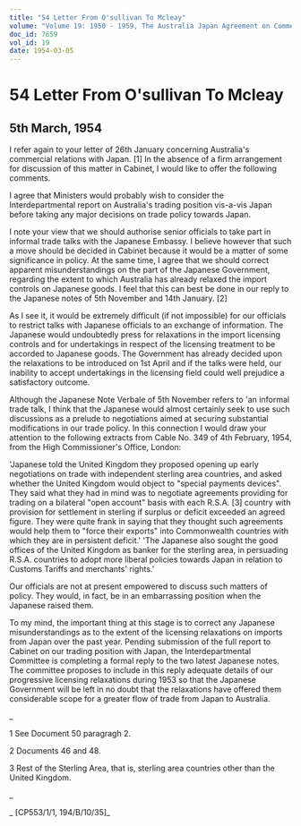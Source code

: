 ```yaml
---
title: "54 Letter From O'sullivan To Mcleay"
volume: "Volume 19: 1950 - 1959, The Australia Japan Agreement on Commerce"
doc_id: 7659
vol_id: 19
date: 1954-03-05
---
```


# 54 Letter From O'sullivan To Mcleay

## 5th March, 1954

I refer again to your letter of 26th January concerning Australia's commercial relations with Japan. [1] In the absence of a firm arrangement for discussion of this matter in Cabinet, I would like to offer the following comments.

I agree that Ministers would probably wish to consider the Interdepartmental report on Australia's trading position vis-a-vis Japan before taking any major decisions on trade policy towards Japan.

I note your view that we should authorise senior officials to take part in informal trade talks with the Japanese Embassy. I believe however that such a move should be decided in Cabinet because it would be a matter of some significance in policy. At the same time, I agree that we should correct apparent misunderstandings on the part of the Japanese Government, regarding the extent to which Australia has already relaxed the import controls on Japanese goods. I feel that this can best be done in our reply to the Japanese notes of 5th November and 14th January. [2]

As I see it, it would be extremely difficult (if not impossible) for our officials to restrict talks with Japanese officials to an exchange of information. The Japanese would undoubtedly press for relaxations in the import licensing controls and for undertakings in respect of the licensing treatment to be accorded to Japanese goods. The Government has already decided upon the relaxations to be introduced on 1st April and if the talks were held, our inability to accept undertakings in the licensing field could well prejudice a satisfactory outcome.

Although the Japanese Note Verbale of 5th November refers to 'an informal trade talk, I think that the Japanese would almost certainly seek to use such discussions as a prelude to negotiations aimed at securing substantial modifications in our trade policy. In this connection I would draw your attention to the following extracts from Cable No. 349 of 4th February, 1954, from the High Commissioner's Office, London:

'Japanese told the United Kingdom they proposed opening up early negotiations on trade with independent sterling area countries, and asked whether the United Kingdom would object to "special payments devices". They said what they had in mind was to negotiate agreements providing for trading on a bilateral "open account" basis with each R.S.A. [3] country with provision for settlement in sterling if surplus or deficit exceeded an agreed figure. They were quite frank in saying that they thought such agreements would help them to "force their exports" into Commonwealth countries with which they are in persistent deficit.' 'The Japanese also sought the good offices of the United Kingdom as banker for the sterling area, in persuading R.S.A. countries to adopt more liberal policies towards Japan in relation to Customs Tariffs and merchants' rights.'

Our officials are not at present empowered to discuss such matters of policy. They would, in fact, be in an embarrassing position when the Japanese raised them.

To my mind, the important thing at this stage is to correct any Japanese misunderstandings as to the extent of the licensing relaxations on imports from Japan over the past year. Pending submission of the full report to Cabinet on our trading position with Japan, the Interdepartmental Committee is completing a formal reply to the two latest Japanese notes. The committee proposes to include in this reply adequate details of our progressive licensing relaxations during 1953 so that the Japanese Government will be left in no doubt that the relaxations have offered them considerable scope for a greater flow of trade from Japan to Australia.

_

1 See Document 50 paragragh 2.

2 Documents 46 and 48.

3 Rest of the Sterling Area, that is, sterling area countries other than the United Kingdom.

_

_ [CP553/1/1, 194/B/10/35]_
